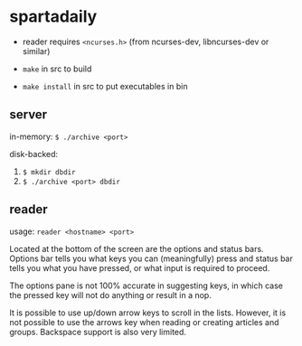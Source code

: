 # spartadaily

- reader requires `<ncurses.h>` (from ncurses-dev, libncurses-dev or similar)

- `make` in src to build
- `make install` in src to put executables in bin

## server
in-memory: `$ ./archive <port>`

disk-backed:  
 1. `$ mkdir dbdir`
 2. `$ ./archive <port> dbdir`

## reader
usage: `reader <hostname> <port>`

Located at the bottom of the screen are the options and status bars. Options bar
tells you what keys you can (meaningfully) press and status bar tells you what
you have pressed, or what input is required to proceed.

The options pane is not 100% accurate in suggesting keys, in which case the
pressed key will not do anything or result in a nop.

It is possible to use up/down arrow keys to scroll in the lists. However, it is
not possible to use the arrows key when reading or creating articles and groups.
Backspace support is also very limited.
